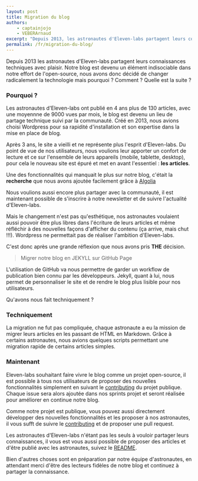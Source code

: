 ```yaml
---
layout: post
title: Migration du blog
authors:
    - captainjojo
    - VEBERArnaud
excerpt: "Depuis 2013, les astronautes d'Eleven-labs partagent leurs connaissances techniques avec plaisir. Notre blog est devenu un élément indisociable dans notre effort de l'open-source, nous avons donc décidé de changer radicalement la technologie mais pourquoi ? Comment ? Quelle est la suite ?"
permalink: /fr/migration-du-blog/
---
```


Depuis 2013 les astronautes d'Eleven-labs partagent leurs connaissances techniques avec plaisir. Notre blog est devenu un élément indisociable dans notre effort de l'open-source, nous avons donc décidé de changer radicalement la technologie mais pourquoi ? Comment ? Quelle est la suite ?

### Pourquoi ?

Les astronautes d'Eleven-labs ont publié en 4 ans plus de 130 articles, avec une moyennne de 9000 vues par mois, le blog est devenu un lieu de partage technique suivi par la communauté. Créé en 2013, nous avions choisi Wordpress pour sa rapidité d'installation et son expertise dans la mise en place de blog.

Après 3 ans, le site a vieilli et ne représente plus l'esprit d'Eleven-labs. Du point de vue de nos utilisateurs, nous voulions leur apporter un confort de lecture et ce sur l'ensemble de leurs appareils (mobile, tablette, desktop), pour cela le nouveau site est épuré et met en avant l'essentiel : **les articles**.

Une des fonctionnalités qui manquait le plus sur notre blog, c'était la **recherche** que nous avons ajoutée facilement grâce à [Algolia](https://www.algolia.com/)

Nous voulions aussi encore plus partager avec la communauté, il est maintenant possible de s'inscrire à notre newsletter et de suivre l'actualité d'Eleven-labs.

Mais le changement n'est pas qu'esthétique, nos astronautes voulaient aussi pouvoir être plus libres dans l'écriture de leurs articles et même réfléchir à des nouvelles façons d'afficher du contenu (ça arrive, mais chut !!!). Wordpress ne permettait pas de réaliser l'ambition d'Eleven-labs.

C'est donc après une grande réflexion que nous avons pris **THE** décision.

> Migrer notre blog en JEKYLL sur GitHub Page

L'utilisation de GitHub va nous permettre de garder un workflow de publication bien connu par les développeurs.
Jekyll, quant à lui, nous permet de personnaliser le site et de rendre le blog plus lisible pour nos utilisateurs.

Qu'avons nous fait techniquement ?

### Techniquement

La migration ne fut pas compliquée, chaque astronaute a eu la mission de migrer leurs articles en les passant de HTML en Markdown. Grâce à certains astronautes, nous avions quelques scripts permettant une migration rapide de certains articles simples.

### Maintenant

Eleven-labs souhaitant faire vivre le blog comme un projet open-source, il est possible à tous nos utilisateurs de proposer des nouvelles fonctionnalités simplement en suivant le [contributing](https://github.com/eleven-labs/eleven-labs.github.io/blob/master/.github/CONTRIBUTING.md) du projet publique. Chaque issue sera alors ajoutée dans nos sprints projet et seront réalisée pour améliorer en continue notre blog.

Comme notre projet est publique, vous pouvez aussi directement développer des nouvelles fonctionnalités et les proposer à nos astronautes, il vous sufft de suivre le [contributing](https://github.com/eleven-labs/eleven-labs.github.io/blob/master/.github/CONTRIBUTING.md) et de proposer une pull request.

Les astronautes d'Eleven-labs n'étant pas les seuls à vouloir partager leurs connaissances, il vous est vous aussi possible de proposer des articles et d'être publié avec les astronautes, suivez le [README](https://github.com/eleven-labs/eleven-labs.github.io).

Bien d'autres choses sont en préparation par notre équipe d'astronautes, en attendant merci d'être des lecteurs fidèles de notre blog et continuez à partager la connaissance.

